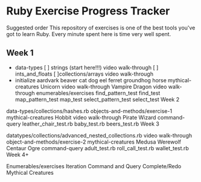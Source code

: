 # Ruby Exercise Progress Tracker

Suggested order
This repository of exercises is one of the best tools you've got to learn Ruby. Every minute spent here is time very well spent.

## Week 1

- data-types
 [ ] strings (start here!!!) video walk-through
 [ ] ints_and_floats
 [ ]collections/arrays video walk-through
- initialize
aardvark
beaver
cat
dog
eel
ferret
groundhog
horse
mythical-creatures
Unicorn video walk-through
Vampire
Dragon video walk-through
enumerables/exercises
find_pattern_test
find_test
map_pattern_test
map_test
select_pattern_test
select_test
Week 2

data-types/collections/hashes.rb
objects-and-methods/exercise-1
mythical-creatures
Hobbit video walk-through
Pirate
Wizard
command-query
leather_chair_test.rb
baby_test.rb
beers_test.rb
Week 3

datatypes/collections/advanced_nested_collections.rb video walk-through
object-and-methods/exercise-2
mythical-creatures
Medusa
Werewolf
Centaur
Ogre
command-query
adult_test.rb
roll_call_test.rb
wallet_test.rb
Week 4+

Enumerables/exercises
Iteration
Command and Query
Complete/Redo Mythical Creatures
